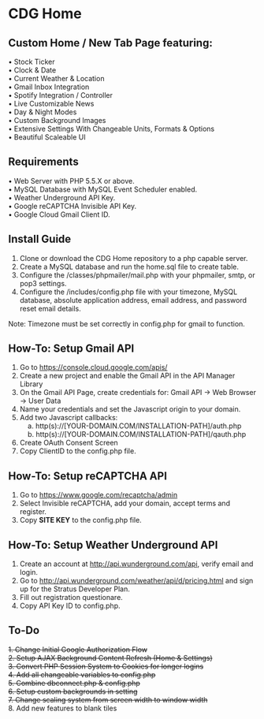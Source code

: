 # CDG Home

## Custom Home / New Tab Page featuring:
• Stock Ticker<br>
• Clock & Date<br>
• Current Weather & Location<br>
• Gmail Inbox Integration<br>
• Spotify Integration / Controller<br>
• Live Customizable News<br>
• Day & Night Modes<br>
• Custom Background Images<br>
• Extensive Settings With Changeable Units, Formats & Options<br>
• Beautiful Scaleable UI<br>

## Requirements
• Web Server with PHP 5.5.X or above.<br>
• MySQL Database with MySQL Event Scheduler enabled.<br>
• Weather Underground API Key.<br>
• Google reCAPTCHA Invisible API Key.<br>
• Google Cloud Gmail Client ID.<br>

## Install Guide
1. Clone or download the CDG Home repository to a php capable server.
2. Create a MySQL database and run the home.sql file to create table.
3. Configure the /classes/phpmailer/mail.php with your phpmailer, smtp, or pop3 settings.
4. Configure the /includes/config.php file with your timezone, MySQL database, absolute application address, email address, and password reset email details.

Note: Timezone must be set correctly in config.php for gmail to function.

## How-To: Setup Gmail API

1. Go to https://console.cloud.google.com/apis/
2. Create a new project and enable the Gmail API in the API Manager Library
3. On the Gmail API Page, create credentials for: Gmail API -> Web Browser -> User Data
4. Name your credentials and set the Javascript origin to your domain.
5. Add two Javascript callbacks: <br>
&nbsp;&nbsp;&nbsp;    a. http(s)://[YOUR-DOMAIN.COM/INSTALLATION-PATH]/auth.php<br>
&nbsp;&nbsp;&nbsp;   b. http(s)://[YOUR-DOMAIN.COM/INSTALLATION-PATH]/qauth.php<br>
6. Create OAuth Consent Screen
7. Copy ClientID to the config.php file.

## How-To: Setup reCAPTCHA API

1. Go to https://www.google.com/recaptcha/admin
2. Select Invisible reCAPTCHA, add your domain, accept terms and register.
3. Copy <b>SITE KEY</b> to the config.php file.

## How-To: Setup Weather Underground API

1. Create an account at http://api.wunderground.com/api, verify email and login.
2. Go to http://api.wunderground.com/weather/api/d/pricing.html and sign up for the Stratus Developer Plan.
3. Fill out registration questionare.
4. Copy API Key ID to config.php.

## To-Do
<s>1. Change Initial Google Authorization Flow</s><br>
<s>2. Setup AJAX Background Content Refresh (Home & Settings)</s><br>
<s>3. Convert PHP Session System to Cookies for longer logins</s><br>
<s>4. Add all changeable variables to config.php</s><br>
<s>5. Combine dbconnect.php & config.php</s><br>
<s>6. Setup custom backgrounds in setting</s><br>
<s>7. Change scaling system from screen width to window width</s><br>
8. Add new features to blank tiles<br>
